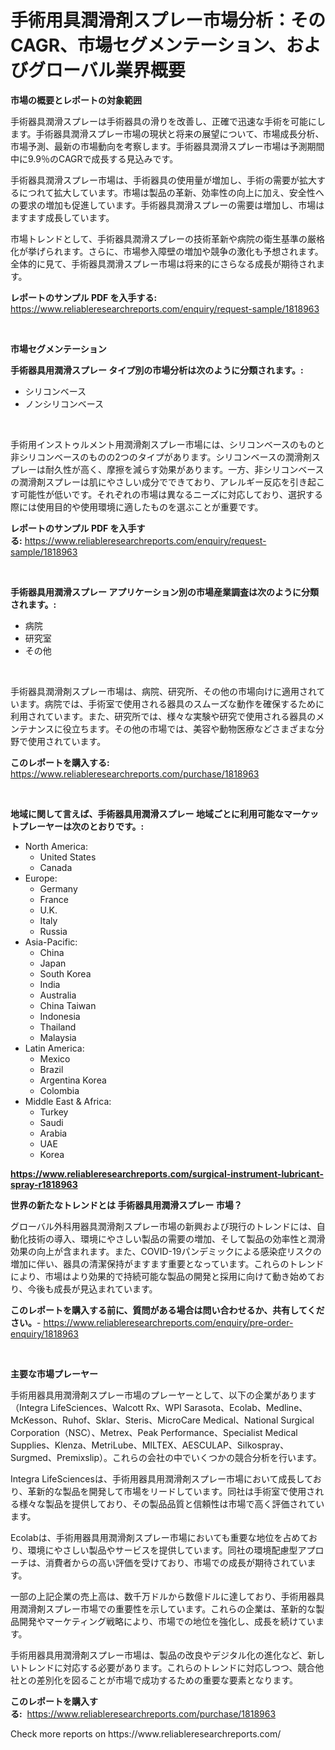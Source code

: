 <p><h1>手術用具潤滑剤スプレー市場分析：そのCAGR、市場セグメンテーション、およびグローバル業界概要</h1></p><p><strong>市場の概要とレポートの対象範囲</strong></p>
<p><p>手術器具潤滑スプレーは手術器具の滑りを改善し、正確で迅速な手術を可能にします。手術器具潤滑スプレー市場の現状と将来の展望について、市場成長分析、市場予測、最新の市場動向を考察します。手術器具潤滑スプレー市場は予測期間中に9.9％のCAGRで成長する見込みです。</p><p>手術器具潤滑スプレー市場は、手術器具の使用量が増加し、手術の需要が拡大するにつれて拡大しています。市場は製品の革新、効率性の向上に加え、安全性への要求の増加も促進しています。手術器具潤滑スプレーの需要は増加し、市場はますます成長しています。</p><p>市場トレンドとして、手術器具潤滑スプレーの技術革新や病院の衛生基準の厳格化が挙げられます。さらに、市場参入障壁の増加や競争の激化も予想されます。全体的に見て、手術器具潤滑スプレー市場は将来的にさらなる成長が期待されます。</p></p>
<p><strong>レポートのサンプル PDF を入手する:</strong> <a href="https://www.reliableresearchreports.com/enquiry/request-sample/1818963">https://www.reliableresearchreports.com/enquiry/request-sample/1818963</a></p>
<p>&nbsp;</p>
<p><strong>市場セグメンテーション</strong></p>
<p><strong>手術器具用潤滑スプレー タイプ別の市場分析は次のように分類されます。:</strong></p>
<p><ul><li>シリコンベース</li><li>ノンシリコンベース</li></ul></p>
<p>&nbsp;</p>
<p><p>手術用インストゥルメント用潤滑剤スプレー市場には、シリコンベースのものと非シリコンベースのものの2つのタイプがあります。シリコンベースの潤滑剤スプレーは耐久性が高く、摩擦を減らす効果があります。一方、非シリコンベースの潤滑剤スプレーは肌にやさしい成分でできており、アレルギー反応を引き起こす可能性が低いです。それぞれの市場は異なるニーズに対応しており、選択する際には使用目的や使用環境に適したものを選ぶことが重要です。</p></p>
<p><strong>レポートのサンプル PDF を入手する:</strong>&nbsp;<a href="https://www.reliableresearchreports.com/enquiry/request-sample/1818963">https://www.reliableresearchreports.com/enquiry/request-sample/1818963</a></p>
<p>&nbsp;</p>
<p><strong> 手術器具用潤滑スプレー アプリケーション別の市場産業調査は次のように分類されます。:</strong></p>
<p><ul><li>病院</li><li>研究室</li><li>その他</li></ul></p>
<p>&nbsp;</p>
<p><p>手術器具潤滑剤スプレー市場は、病院、研究所、その他の市場向けに適用されています。病院では、手術室で使用される器具のスムーズな動作を確保するために利用されています。また、研究所では、様々な実験や研究で使用される器具のメンテナンスに役立ちます。その他の市場では、美容や動物医療などさまざまな分野で使用されています。</p></p>
<p><strong>このレポートを購入する:</strong>&nbsp; <a href="https://www.reliableresearchreports.com/purchase/1818963">https://www.reliableresearchreports.com/purchase/1818963</a></p>
<p>&nbsp;</p>
<p><strong>地域に関して言えば、手術器具用潤滑スプレー 地域ごとに利用可能なマーケットプレーヤーは次のとおりです。:</strong></p>
<p><ul>
    <li>
        North America:
        <ul>
            <li>United States</li>
            <li>Canada</li>
        </ul>
    </li>
    <li>
        Europe:
        <ul>
            <li>Germany</li>
            <li>France</li>
            <li>U.K.</li>
            <li>Italy</li>
            <li>Russia</li>
        </ul>
    </li>
    <li>
        Asia-Pacific:
        <ul>
            <li>China</li>
            <li>Japan</li>
            <li>South Korea</li>
            <li>India</li>
            <li>Australia</li>
            <li>China Taiwan</li>
            <li>Indonesia</li>
            <li>Thailand</li>
            <li>Malaysia</li>
        </ul>
    </li>
    <li>
        Latin America:
        <ul>
            <li>Mexico</li>
            <li>Brazil</li>
            <li>Argentina Korea</li>
            <li>Colombia</li>
        </ul>
    </li>
    <li>
        Middle East & Africa:
        <ul>
            <li>Turkey</li>
            <li>Saudi</li>
            <li>Arabia</li>
            <li>UAE</li>
            <li>Korea</li>
        </ul>
    </li>
    </ul></p>
<p><strong><a href="https://www.reliableresearchreports.com/surgical-instrument-lubricant-spray-r1818963">https://www.reliableresearchreports.com/surgical-instrument-lubricant-spray-r1818963</a></strong>&nbsp;</p>
<p><strong>世界の新たなトレンドとは 手術器具用潤滑スプレー 市場？</strong></p>
<p><p>グローバル外科用器具潤滑剤スプレー市場の新興および現行のトレンドには、自動化技術の導入、環境にやさしい製品の需要の増加、そして製品の効率性と潤滑効果の向上が含まれます。また、COVID-19パンデミックによる感染症リスクの増加に伴い、器具の清潔保持がますます重要となっています。これらのトレンドにより、市場はより効果的で持続可能な製品の開発と採用に向けて動き始めており、今後も成長が見込まれています。</p></p>
<p><strong>このレポートを購入する前に、質問がある場合は問い合わせるか、共有してください。</strong>- <a href="https://www.reliableresearchreports.com/enquiry/pre-order-enquiry/1818963">https://www.reliableresearchreports.com/enquiry/pre-order-enquiry/1818963</a></p>
<p>&nbsp;</p>
<p><strong>主要な市場プレーヤー</strong></p>
<p><p>手術用器具用潤滑剤スプレー市場のプレーヤーとして、以下の企業があります（Integra LifeSciences、Walcott Rx、WPI Sarasota、Ecolab、Medline、McKesson、Ruhof、Sklar、Steris、MicroCare Medical、National Surgical Corporation（NSC）、Metrex、Peak Performance、Specialist Medical Supplies、Klenza、MetriLube、MILTEX、AESCULAP、Silkospray、Surgmed、Premixslip）。これらの会社の中でいくつかの競合分析を行います。</p><p>Integra LifeSciencesは、手術用器具用潤滑剤スプレー市場において成長しており、革新的な製品を開発して市場をリードしています。同社は手術室で使用される様々な製品を提供しており、その製品品質と信頼性は市場で高く評価されています。</p><p>Ecolabは、手術用器具用潤滑剤スプレー市場においても重要な地位を占めており、環境にやさしい製品やサービスを提供しています。同社の環境配慮型アプローチは、消費者からの高い評価を受けており、市場での成長が期待されています。</p><p>一部の上記企業の売上高は、数千万ドルから数億ドルに達しており、手術用器具用潤滑剤スプレー市場での重要性を示しています。これらの企業は、革新的な製品開発やマーケティング戦略により、市場での地位を強化し、成長を続けています。</p><p>手術用器具用潤滑剤スプレー市場は、製品の改良やデジタル化の進化など、新しいトレンドに対応する必要があります。これらのトレンドに対応しつつ、競合他社との差別化を図ることが市場で成功するための重要な要素となります。</p></p>
<p><strong>このレポートを購入する:</strong>&nbsp;&nbsp;<a href="https://www.reliableresearchreports.com/purchase/1818963">https://www.reliableresearchreports.com/purchase/1818963</a></p>
<p>Check more reports on https://www.reliableresearchreports.com/</p>
